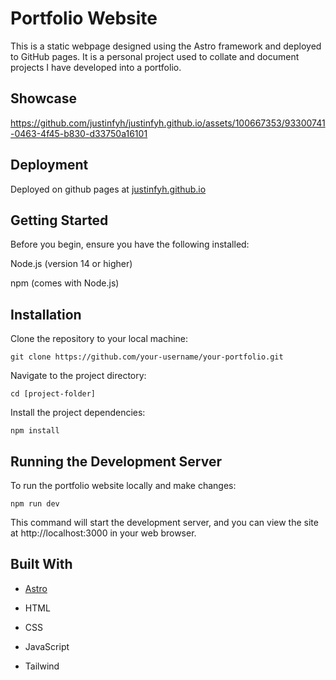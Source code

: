 # Portfolio Website

This is a static webpage designed using the Astro framework and deployed to GitHub pages. It is a personal project used to collate and document projects I have developed into a portfolio.

## Showcase

https://github.com/justinfyh/justinfyh.github.io/assets/100667353/93300741-0463-4f45-b830-d33750a16101

## Deployment

Deployed on github pages at [justinfyh.github.io](https://justinfyh.github.io/)

## Getting Started

Before you begin, ensure you have the following installed:

Node.js (version 14 or higher)

npm (comes with Node.js)

## Installation

Clone the repository to your local machine:

``git clone https://github.com/your-username/your-portfolio.git``

Navigate to the project directory:

``cd [project-folder]``

Install the project dependencies:

``npm install``

## Running the Development Server

To run the portfolio website locally and make changes:

``npm run dev``

This command will start the development server, and you can view the site at http://localhost:3000 in your web browser.

## Built With

- [Astro](https://astro.build/)

- HTML

- CSS

- JavaScript

- Tailwind
